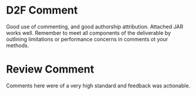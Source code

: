 # D2F Comment

Good use of commenting, and good authorship attribution. Attached JAR works well. Remember to meet all components of
the deliverable by outlining limitations or performance concerns in comments ot your methods.

# Review Comment

Comments here were of a very high standard and feedback was actionable.